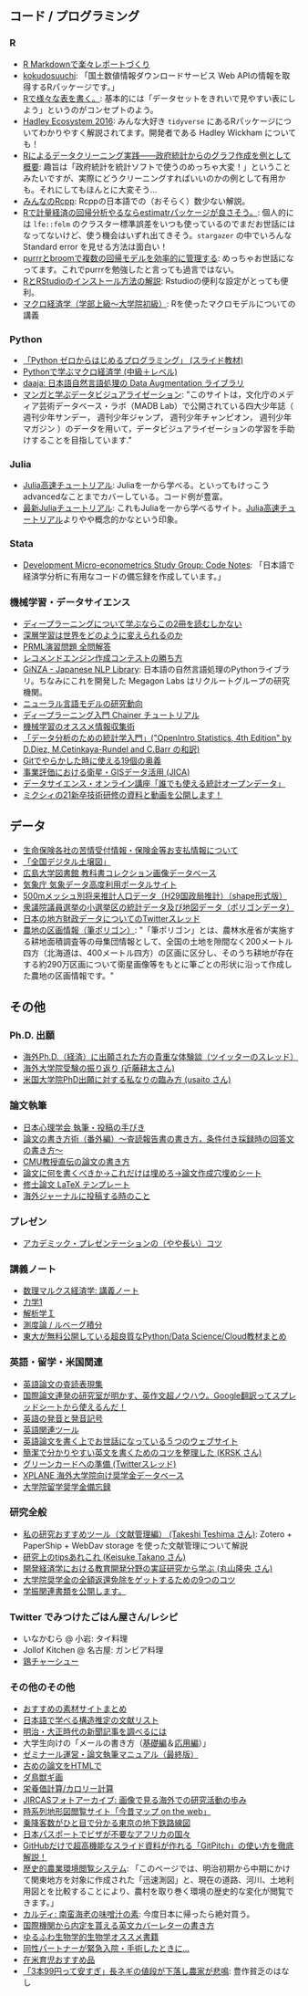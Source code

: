 ## コード / プログラミング

### R
- [R Markdownで楽々レポートづくり](https://gihyo.jp/admin/serial/01/r-markdown)
- [kokudosuuchi](https://github.com/yutannihilation/kokudosuuchi): 「国土数値情報ダウンロードサービス Web APIの情報を取得するRパッケージです。」
- [Rで様々な表を書く。](https://mrunadon.github.io/TableWithR/): 基本的には「データセットをきれいで見やすい表にしよう」というのがコンセプトのよう。
- [Hadley Ecosystem 2016](https://speakerdeck.com/s_uryu/hadley-ecosystem-2016): みんな大好き `tidyverse` にあるRパッケージについてわかりやすく解説されてます。開発者である Hadley Wickham についても！
- [Rによるデータクリーニング実践――政府統計からのグラフ作成を例として 概要](https://id.fnshr.info/2018/04/23/r-data-cleaning-school/): 趣旨は「政府統計を統計ソフトで使うのめっちゃ大変！」ということみたいですが、実際にどうクリーニングすればいいのかの例として有用かも。それにしてもほんとに大変そう...
- [みんなのRcpp](https://teuder.github.io/rcpp4everyone_ja/): Rcppの日本語での（おそらく）数少ない解説。
- [Rで計量経済の回帰分析やるならestimatrパッケージが良さそう。](https://keita43a.hatenablog.com/entry/2019/04/17/232548): 個人的には `lfe::felm` のクラスター標準誤差をいつも使っているのでまだお世話にはなってないけど、使う機会はいずれ出てきそう。`stargazer` の中でいろんな Standard error を見せる方法は面白い！
- [purrrとbroomで複数の回帰モデルを効率的に管理する](https://dropout009.hatenablog.com/entry/2019/01/02/145038): めっちゃお世話になってます。これでpurrrを勉強したと言っても過言ではない。
- [RとRStudioのインストール方法の解説](https://yukiyanai.github.io/jp/resources/): Rstudioの便利な設定がとっても便利。
- [マクロ経済学（学部上級〜大学院初級）](https://sites.google.com/view/aaaacademy/macroeconomics-undergrad-advanced-graduate-introductory?authuser=0): Rを使ったマクロモデルについての講義

### Python
- [「Python ゼロからはじめるプログラミング」 (スライド教材)](https://mitani.cs.tsukuba.ac.jp/book_support/python/)
- [Pythonで学ぶマクロ経済学 (中級＋レベル)](https://py4macro.github.io/)
- [daaja: 日本語自然言語処理の Data Augmentation ライブラリ](https://github.com/kajyuuen/daaja?ref=pythonawesome.com)
- [マンガと学ぶデータビジュアライゼーション](https://kakeami.github.io/viz-madb/index.html): "このサイトは，文化庁のメディア芸術データベース・ラボ（MADB Lab）で公開されている四大少年誌（ 週刊少年サンデー， 週刊少年ジャンプ， 週刊少年チャンピオン， 週刊少年マガジン ）のデータを用いて，データビジュアライゼーションの学習を手助けすることを目指しています."

### Julia
- [Julia高速チュートリアル](https://github.com/bicycle1885/Julia-Tutorial): Juliaを一から学べる。といってもけっこうadvancedなことまでカバーしている。コード例が豊富。
- [最新Juliaチュートリアル](https://nbviewer.jupyter.org/github/bicycle1885/JuliaTokyo7/blob/master/%E6%9C%80%E6%96%B0Julia%E3%83%81%E3%83%A5%E3%83%BC%E3%83%88%E3%83%AA%E3%82%A2%E3%83%AB.ipynb): これもJuliaを一から学べるサイト。[Julia高速チュートリアル](https://github.com/bicycle1885/Julia-Tutorial)よりやや概念的かなという印象。

### Stata
- [Development Micro-econometrics Study Group: Code Notes](https://dmeconsg.hatenablog.com/): 「日本語で経済学分析に有用なコードの備忘録を作成しています。」

### 機械学習・データサイエンス
- [ディープラーニングについて学ぶならこの2冊を読むしかない](https://note.com/sadaaki/n/n7422d038e97f)
- [深層学習は世界をどのように変えられるのか](https://www.slideshare.net/pfi/ibis2016okanohara-69230358)
- [PRML演習問題 全問解答](http://prml.yutorihiro.com/)
- [レコメンドエンジン作成コンテストの勝ち方](https://www.slideshare.net/ShunNukui/ss-94997937)
- [GiNZA - Japanese NLP Library](https://megagonlabs.github.io/ginza/): 日本語の自然言語処理のPythonライブラリ。ちなみにこれを開発した Megagon Labs はリクルートグループの研究機関。
- [ニューラル言語モデルの研究動向](https://speakerdeck.com/takase/niyuraruyan-yu-moderufalse-yan-jiu-dong-xiang-nlyan-zhao-dai-jiang-yan-zi-liao)
- [ディープラーニング入門 Chainer チュートリアル](https://tutorials.chainer.org/ja/)
- [機械学習のオススメ情報収集術](https://note.com/csstudyabroad/n/nbd2f272dffca)
- [「データ分析のための統計学入門」("OpenIntro Statistics, 4th Edition" by D.Diez, M.Cetinkaya-Rundel and C.Barr の和訳)](http://www.kunitomo-lab.sakura.ne.jp/2021-3-3Open(S).pdf)
- [Gitでやらかした時に使える19個の奥義](https://qiita.com/muran001/items/dea2bbbaea1260098051)
- [事業評価における衛星・GISデータ活用 (JICA)](https://www.jica.go.jp/activities/evaluation/gis/index.html)
- [データサイエンス・オンライン講座「誰でも使える統計オープンデータ」](https://gacco.org/stat-japan3/)
- [ミクシィの21新卒技術研修の資料と動画を公開します！](https://mixi-developers.mixi.co.jp/21-technical-training-a0bcdbf9bca0)

## データ

- [生命保険各社の苦情受付情報・保険金等お支払情報について](https://www.seiho.or.jp/member/complaint/)
- [「全国デジタル土壌図」](http://www.naro.affrc.go.jp/publicity_report/press/laboratory/niaes/074982.html)
- [広島大学図書館 教科書コレクション画像データベース](http://dc.lib.hiroshima-u.ac.jp/text/)
- [気象庁 気象データ高度利用ポータルサイト](https://www.data.jma.go.jp/developer/index.html)
- [500mメッシュ別将来推計人口データ（H29国政局推計）（shape形式版）](https://nlftp.mlit.go.jp/ksj/gml/datalist/KsjTmplt-mesh500.html)
- [衆議院議員選挙の小選挙区の統計データ及び地図データ（ポリゴンデータ）](https://home.csis.u-tokyo.ac.jp/~nishizawa/senkyoku/)
- [日本の地方財政データについてのTwitterスレッド](https://twitter.com/ShinnKikuchi_JP/status/1376771166325510144)
- [農地の区画情報（筆ポリゴン）](https://www.maff.go.jp/j/tokei/porigon/index.html): "「筆ポリゴン」とは、農林水産省が実施する耕地面積調査等の母集団情報として、全国の土地を隙間なく200メートル四方（北海道は、400メートル四方）の区画に区分し、そのうち耕地が存在する約290万区画について衛星画像等をもとに筆ごとの形状に沿って作成した農地の区画情報です。"


## その他

### Ph.D. 出願
- [海外Ph.D.（経済）に出願された方の貴重な体験談（ツイッターのスレッド）](https://twitter.com/ronbunkakuman/status/1351512172841508865?s=20)
- [海外大学院受験の振り返り (近藤耕太さん)](http://kotakondo.com/2021/05/07/application/)
- [米国大学院PhD出願に対する私なりの臨み方 (usaito さん)](https://usaito.hatenablog.com/entry/2021/04/16/190131)

### 論文執筆
- [日本心理学会 執筆・投稿の手びき](https://psych.or.jp/manual/)
- [論文の書き方術（番外編）～査読報告書の書き方，条件付き採録時の回答文の書き方～](https://www.ieice.org/~cs-edit/magazine/hp/kakikata/kaitou.pdf)
- [CMU教授直伝の論文の書き方](http://yamaguchiyuto.hatenablog.com/entry/2016/01/18/154613)
- [論文に何を書くべきか→これだけは埋めろ→論文作成穴埋めシート](https://readingmonkey.blog.fc2.com/blog-entry-563.html)
- [修士論文 LaTeX テンプレート](https://github.com/akira-okumura/MasterThesisTemplate)
- [海外ジャーナルに投稿する時のこと](https://saraparkblog.wordpress.com/2017/04/10/%e6%b5%b7%e5%a4%96%e3%82%b8%e3%83%a3%e3%83%bc%e3%83%8a%e3%83%ab%e3%81%ab%e6%8a%95%e7%a8%bf%e3%81%99%e3%82%8b%e6%99%82%e3%81%ae%e3%81%93%e3%81%a8/)

### プレゼン
- [アカデミック・プレゼンテーションの（やや長い）コツ](http://keigomi29.hatenablog.com/entry/2017/10/27/174505)

### 講義ノート
- [数理マルクス経済学: 講義ノート](https://www.kitakyu-u.ac.jp/economy/study/pdf/2014/2015_03.pdf)
- [力学1](http://www.cp.cmc.osaka-u.ac.jp/~kikuchi/kougi/mechanics1/IntroductoryMechanics.pdf)
- [解析学Ｉ](https://www1.doshisha.ac.jp/~kmizoha/analysis1/index.html)
- [測度論 / ルベーグ積分](http://yagami12.hatenablog.com/entry/2018/11/04/232957)
- [東大が無料公開している超良質なPython/Data Science/Cloud教材まとめ](https://digitaldigital.hatenablog.com/entry/2020/07/21/104040)

### 英語・留学・米国関連
- [英語論文の査読表現集](https://staff.aist.go.jp/a.ohta/japanese/study/Review_ex_top.htm)
- [国際論文連発の研究室が明かす、英作文超ノウハウ。Google翻訳ってスプレッドシートから使えるんだ！](https://www.gizmodo.jp/2017/03/google_translate_spreadsheet.html)
- [英語の発音と発音記号](https://todai.tv/contents-list/2010-2012FY/english-practice/practice01)
- [英語関連ツール](https://twitter.com/touya_huji/status/939769000543756289)
- [英語論文を書く上でお世話になっている５つのウェブサイト](https://twitter.com/tonets/status/1010321829502676993)
- [簡潔で分かりやすい英文を書くためのコツを整理した (KRSK さん)](https://www.krsk-phs.com/entry/writing.clearly)
- [グリーンカードへの準備 (Twitterスレッド)](https://twitter.com/gomessdegomess/status/1383226925351464960)
- [XPLANE 海外大学院向け奨学金データベース](https://xplane.jp/fellowships-list/)
- [大学院留学奨学金備忘録](https://mosh-shu.hatenablog.com/entry/2022/02/14/114509)

### 研究全般
- [私の研究おすすめツール（文献管理編） (Takeshi Teshima さん)](https://note.com/takeshi_teshima/n/nd28a6e3dfb05): Zotero + PaperShip + WebDav storage を使った文献管理について解説
- [研究上のtipsあれこれ (Keisuke Takano さん)](https://sites.google.com/site/s1211270url/regscitips)
- [開発経済学における教育開発分野の実証研究から学ぶ (丸山隆央 さん)](https://sites.google.com/view/tmaru-dev-economics/%E3%83%9B%E3%83%BC%E3%83%A0?authuser=0)
- [大学院奨学金の全額返還免除をゲットするための9つのコツ](https://nothing-without-poison.com/hack2/)
- [学振関連書類を公開します。](https://babibubebobobo.hatenadiary.jp/entry/2022/01/31/232923)

### Twitter でみつけたごはん屋さん/レシピ
- いなかむら @ 小岩: タイ料理
- Jollof Kitchen @ 名古屋: ガンビア料理
- [鶏チャーシュー](https://twitter.com/syunkon0507/status/1488776882414034950?s=20&t=iNxFzWq5HBCucBafZApr3g)


### その他のその他

- [おすすめの素材サイトまとめ](https://twitter.com/designkenkyujo/status/1351428516814888961?s=20)
- [日本語で学べる構造推定の文献リスト](https://ohtanilson.hatenablog.com/entry/2019/08/19/063850)
- [明治・大正時代の新聞記事を調べるには](https://rnavi.ndl.go.jp/research_guide/entry/post-762.php)
- 大学生向けの「メールの書き方（[基礎編](http://www2.ipcku.kansai-u.ac.jp/~iwamoto/howtowriteanemail0.pdf)＆[応用編](http://www2.ipcku.kansai-u.ac.jp/~iwamoto/howtowriteanemail.pdf)）」
- [ゼミナール運営・論文執筆マニュアル（最終版）](https://www2.rikkyo.ac.jp/univ/hikita/WWWSeminar/Semi-Manual.htm)
- [古めの論文をHTMLで](https://twitter.com/namicha_1/status/829774857046937600)
- [ダ鳥獣ギ画](https://chojugiga.com/)
- [栄養価計算/カロリー計算](https://eat-treat.jp/calculation)
- [JIRCASフォトアーカイブ: 画像で見る海外での研究活動の歩み](https://www.jircas.go.jp/ja/database/photoarchive)
- [時系列地形図閲覧サイト「今昔マップ on the web」](http://ktgis.net/kjmapw/index.html)
- [乗降客数がひと目で分かる東京の地下鉄路線図](https://twitter.com/chizutodesign/status/1013085759199309824)
- [日本パスポートでビザが不要なアフリカの国々](https://twitter.com/umemotoyukari/status/1050674162606325761)
- [GitHubだけで超高機能なスライド資料が作れる「GitPitch」の使い方を徹底解説！](https://paiza.hatenablog.com/entry/2017/06/22/GitHub%E3%81%A0%E3%81%91%E3%81%A7%E8%B6%85%E9%AB%98%E6%A9%9F%E8%83%BD%E3%81%AA%E3%82%B9%E3%83%A9%E3%82%A4%E3%83%89%E8%B3%87%E6%96%99%E3%81%8C%E4%BD%9C%E3%82%8C%E3%82%8B%E3%80%8CGitPitch%E3%80%8D%E3%81%AE)
- [歴史的農業環境閲覧システム](https://habs.dc.affrc.go.jp/index.html): 「このページでは、明治初期から中期にかけて関東地方を対象に作成された「迅速測図」と、現在の道路、河川、土地利用図とを比較することにより、農村を取り巻く環境の歴史的な変化が閲覧できます。」
- [カルディ: 南蛮海老の味噌汁の素](https://twitter.com/marimandona262/status/1147840013738094592): 今度日本に帰ったら絶対買う。
- [国際機関から内定を貰える英文カバーレターの書き方](https://note.com/sarthakshiksha/n/n99df3483b26f)
- [ゆるふわ生物学的生物学オススメ書籍](https://twitter.com/ChannelYurufuwa/status/1377944917549322245)
- [同性パートナーが緊急入院・手術したときに…](https://twitter.com/nagayasu_shibun/status/1490173610287579140?s=20&t=iNxFzWq5HBCucBafZApr3g)
- [在米育児おすすめ品](https://twitter.com/kiko_inhawaii/status/1488323552839307264)
- [「3本99円って安すぎ」長ネギの値段が下落し農家が悲鳴](https://news.livedoor.com/article/detail/21593317/): 豊作貧乏のはなし
